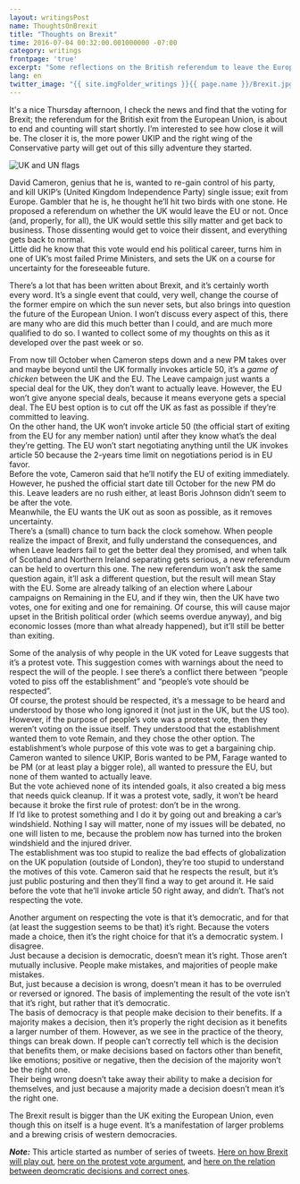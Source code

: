 ```yaml
---
layout: writingsPost  
name: ThoughtsOnBrexit  
title: "Thoughts on Brexit"
time: 2016-07-04 00:32:00.001000000 -07:00  
category: writings  
frontpage: 'true'  
excerpt: "Some reflections on the British referendum to leave the European Union and what it says about the state of Western Democracy"
lang: en  
twitter_image: "{{ site.imgFolder_writings }}{{ page.name }}/Brexit.jpg"
--- 
```


It's a nice Thursday afternoon, I check the news and find that the voting for Brexit; the referendum for the British exit from the European Union, is about to end and counting will start shortly. I’m interested to see how close it will be. The closer it is, the more power UKIP and the right wing of the Conservative party will get out of this silly adventure they started.

<img src="{{ site.imgFolder_writings }}{{ page.name }}/Brexit.jpg" alt="UK and UN flags" />  

David Cameron, genius that he is, wanted to re-gain control of his party, and kill UKIP’s (United Kingdom Independence Party) single issue; exit from Europe. Gambler that he is, he thought he’ll hit two birds with one stone. He proposed a referendum on whether the UK would leave the EU or not. Once (and, properly, for all), the UK would settle this silly matter and get back to business. Those dissenting would get to voice their dissent, and everything gets back to normal.  
Little did he know that this vote would end his political career, turns him in one of UK’s most failed Prime Ministers, and sets the UK on a course for uncertainty for the foreseeable future.  

There’s a lot that has been written about Brexit, and it’s certainly worth every word. It’s a single event that could, very well, change the course of the former empire on which the sun never sets, but also brings into question the future of the European Union.
I won’t discuss every aspect of this, there are many who are did this much better than I could, and are much more qualified to do so. I wanted to collect some of my thoughts on this as it developed over the past week or so.  

From now till October when Cameron steps down and a new PM takes over and maybe beyond until the UK formally invokes article 50, it’s a _game of chicken_ between the UK and the EU. The Leave campaign just wants a special deal for the UK, they don’t want to actually leave. However, the EU won’t give anyone special deals, because it means everyone gets a special deal. The EU best option is to cut off the UK as fast as possible if they’re committed to leaving.  
On the other hand, the UK won’t invoke article 50 (the official start of exiting from the EU for any member nation) until after they know what’s the deal they’re getting. The EU won’t start negotiating anything until the UK invokes article 50 because the 2-years time limit on negotiations period is in EU favor.  
Before the vote, Cameron said that he’ll notify the EU of exiting immediately. However, he pushed the official start date till October for the new PM do this. Leave leaders are no rush either, at least Boris Johnson didn’t seem to be after the vote.  
Meanwhile, the EU wants the UK out as soon as possible, as it removes uncertainty.  
There’s a (small) chance to turn back the clock somehow. When people realize the impact of Brexit, and fully understand the consequences, and when Leave leaders fail to get the better deal they promised, and when talk of Scotland and Northern Ireland separating gets serious, a new referendum can be held to overturn this one. The new referendum won’t ask the same question again, it’ll ask a different question, but the result will mean Stay with the EU. Some are already talking of an election where Labour campaigns on Remaining in the EU, and if they win, then the UK have two votes, one for exiting and one for remaining. Of course, this will cause major upset in the British political order (which seems overdue anyway), and big economic losses (more than what already happened), but it’ll still be better than exiting.  

Some of the analysis of why people in the UK voted for Leave suggests that it’s a protest vote. This suggestion comes with warnings about the need to respect the will of the people. I see there’s a conflict there between “people voted to piss off the establishment” and “people’s vote should be respected”.  
Of course, the protest should be respected, it’s a message to be heard and understood by those who long ignored it (not just in the UK, but the US too).  
However, if the purpose of people’s vote was a protest vote, then they weren’t voting on the issue itself. They understood that the establishment wanted them to vote Remain, and they chose the other option. The establishment’s whole purpose of this vote was to get a bargaining chip. Cameron wanted to silence UKIP, Boris wanted to be PM, Farage wanted to be PM (or at least play a bigger role), all wanted to pressure the EU, but none of them wanted to actually leave.  
But the vote achieved none of its intended goals, it also created a big mess that needs quick cleanup. If it was a protest vote, sadly, it won’t be heard because it broke the first rule of protest: don’t be in the wrong.  
If I’d like to protest something and I do it by going out and breaking a car’s windshield. Nothing I say will matter, none of my issues will be debated, no one will listen to me, because the problem now has turned into the broken windshield and the injured driver.  
The establishment was too stupid to realize the bad effects of globalization on the UK population (outside of London), they’re too stupid to understand the motives of this vote.
Cameron said that he respects the result, but it’s just public posturing and then they’ll find a way to get around it. He said before the vote that he’ll invoke article 50 right away, and didn’t. That’s not respecting the vote.  

Another argument on respecting the vote is that it’s democratic, and for that (at least the suggestion seems to be that) it’s right. Because the voters made a choice, then it’s the right choice for that it’s a democratic system. I disagree.  
Just because a decision is democratic, doesn’t mean it’s right. Those aren’t mutually inclusive. People make mistakes, and majorities of people make mistakes.  
But, just because a decision is wrong, doesn’t mean it has to be overruled or reversed or ignored. The basis of implementing the result of the vote isn’t that it’s right, but rather that it’s democratic.  
The basis of democracy is that people make decision to their benefits. If a majority makes a decision, then it’s properly the right decision as it benefits a larger number of them. However, as we see in the practice of the theory, things can break down. If people can’t correctly tell which is the decision that benefits them, or make decisions based on factors other than benefit, like emotions; positive or negative, then the decision of the majority won’t be the right one.  
Their being wrong doesn’t take away their ability to make a decision for themselves, and just because a majority made a decision doesn’t mean it’s the right one.  

The Brexit result is bigger than the UK exiting the European Union, even though this on itself is a huge event. It’s a manifestation of larger problems and a brewing crisis of western democracies.  

_**Note:**_ This article started as number of series of tweets. [Here on how Brexit will play out](https://twitter.com/AmrEldib/status/746591902753972224), [here on the protest vote argument](https://twitter.com/AmrEldib/status/747711406108196864), and [here on the relation between deomcratic decisions and correct ones](https://twitter.com/AmrEldib/status/749124681710473216).

